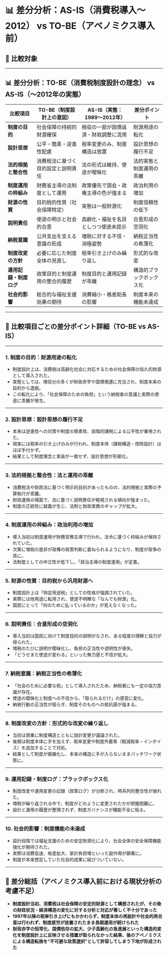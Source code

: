 # 📊 差分分析：AS-IS（消費税導入〜2012） vs TO-BE（アベノミクス導入前）

## 📌 比較対象

---

## 📊 差分分析：TO-BE（消費税制度設計の理念） vs AS-IS（〜2012年の実態）

| 比較項目 | TO-BE（制度設計上の意図） | AS-IS（実態：1989〜2012年） | 差分ポイント |
|----------|----------------------------|-------------------------------|---------------|
| **制度の目的** | 社会保障の持続的財源確保 | 税収の一部が国債返済・財政調整に流用 | 財源用途の転化 |
| **設計思想** | 公平・簡素・逆進性配慮 | 税率変更のみ、制度構造は放置 | 設計思想の履行不足 |
| **法的根拠と整合性** | 消費税法に基づく目的設定と説明責任 | 法の形式は維持、使途が曖昧化 | 法的実態と制度運用の乖離 |
| **制度運用の枠組み** | 財務省主導の法制度として運用 | 政策優先で国会・政権主導の色が強まる | 政治利用の増加 |
| **財源の性質** | 目的税的性質（社会保障特定） | 実態は一般財源化 | 制度信頼性の低下 |
| **説明責任** | 使途の明示と社会的合意 | 高齢化・福祉を名目としつつ使途未提示 | 合意形成の空洞化 |
| **納税意識** | 公共支出を支える意識の形成 | 増税に対する不信・消極姿勢 | 納税正当性の希薄化 |
| **制度改変の方針** | 必要に応じた制度全体の見直し | 税率引き上げのみ繰り返し | 形式的な改変 |
| **運用記録・制度ログ** | 政策目的と制度運用の整合的履歴 | 制度目的と運用記録が乖離 | 構造的ブラックボックス化 |
| **社会的影響** | 総合的な福祉支援効果の期待 | 消費縮小・格差助長の影響 | 制度本来の機能未達成 |

---

## 📑 比較項目ごとの差分ポイント詳細（TO-BE vs AS-IS）

---

### 1. 制度の目的：**財源用途の転化**

- 制度設計上は、消費税は高齢化社会に対応するための社会保障の恒久的財源として導入された。
- 実態としては、増収分の多くが財政赤字や国債償還に充当され、制度本来の目的から逸脱。
- この転化により、「社会保障のための負担」という納税者の意識と実際の使途に乖離が発生。

---

### 2. 設計思想：**設計思想の履行不足**

- 本来は逆進性への対策や制度の簡素性、段階的課税による公平性が重視された。
- 現実には税率の引き上げのみが行われ、制度本体（課税構造・控除設計）はほぼ手付かず。
- 結果として制度理念と実装が一致せず、設計思想が形骸化。

---

### 3. 法的根拠と整合性：**法と運用の乖離**

- 消費税法や財政法に基づく明示的目的があったものの、法的根拠と実際の予算執行が乖離。
- 財政運用の場面で、法に基づく説明責任が軽視される傾向が強まった。
- 制度の正統性に疑義が生じ、法制と財政実務のギャップが拡大。

---

### 4. 制度運用の枠組み：**政治利用の増加**

- 導入当初は制度運用が財務官僚主導で行われ、法令に基づく枠組みが保持されていた。
- 次第に増税の是非が政権の政策判断に委ねられるようになり、制度が政争の具に。
- 法制度としての中立性が低下し、「政治主導の制度運用」が定着。

---

### 5. 財源の性質：**目的税から汎用財源へ**

- 制度設計上は「特定用途税」としての性格が強調されていた。
- 実際には他用途に転用され、使途不明瞭な「なんでも財源」化。
- 国民にとって「何のために払っているのか」が見えなくなった。

---

### 6. 説明責任：**合意形成の空洞化**

- 導入当初は国民に向けて制度目的の説明がなされ、ある程度の理解と協力が得られた。
- 増税のたびに説明が曖昧化し、負担の正当性や透明性が喪失。
- 「どうせまた使途が変わる」といった無力感と不信が拡大。

---

### 7. 納税意識：**納税正当性の希薄化**

- 「社会のために必要な税」として導入されたため、納税者にも一定の協力意識が存在。
- 使途の曖昧化と制度への不信から、「取られるだけ」の感覚に変化。
- 納税行動の正当性が揺らぎ、制度そのものへの抵抗感が強まる。

---

### 8. 制度改変の方針：**形式的な改変の繰り返し**

- 当初は慎重に制度構造とともに設計変更が議論された。
- 後期は制度本体に手を加えず、税率変更や制度外要素（軽減税率・インボイス）を追加することで対処。
- 結果として制度が複雑化し、本来の構造に手が入らないままパッチワーク状態に。

---

### 9. 運用記録・制度ログ：**ブラックボックス化**

- 制度改変や運用変更の記録（政策ログ）が分断され、時系列的整合性が崩れた。
- 増税が繰り返される中で、制度がどのように変更されたかが把握困難に。
- 設計と運用の履歴が整理されず、制度ガバナンスが機能不全に陥る。

---

### 10. 社会的影響：**制度機能の未達成**

- 設計段階では福祉支援のための安定財源化により、社会全体の安全保障機能強化が期待された。
- 実際は消費低迷、格差拡大、家計負担増といった副作用が顕著に。
- 制度が本来想定していた社会的成果に結びついていない。

---

## 🧠 差分総括（アベノミクス導入前における現状分析の考慮不足）

- **制度設計当初、消費税は社会保障の安定的財源として構想されたが、その後の財政状況・経済構造の変化に対する分析と対応が著しく不十分であった**  
- **1997年以降の税率引き上げにもかかわらず、制度本体の再設計や社会的再合意は行われず、制度疲労が放置されたまま長期運用が続けられた**  
- **財政赤字の恒常化、国債依存の拡大、少子高齢化の急進展といった構造的変化を制度設計上に反映させる措置が取られなかった結果、後のアベノミクスによる構造転換を“不可避な政策選択”として許容してしまう下地が形成された**

